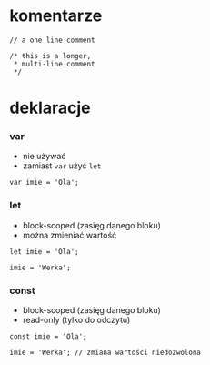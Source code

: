 # komentarze

```
// a one line comment
 
/* this is a longer, 
 * multi-line comment
 */
```

# deklaracje

### var

- nie używać
- zamiast `var` użyć `let`

```
var imie = 'Ola';
```

### let

- block-scoped (zasięg danego bloku)
- można zmieniać wartość

```
let imie = 'Ola';

imie = 'Werka';
```

### const

- block-scoped (zasięg danego bloku)
- read-only (tylko do odczytu)

```
const imie = 'Ola';

imie = 'Werka'; // zmiana wartości niedozwolona
```
